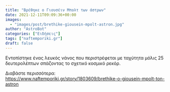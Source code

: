```yaml
---
title: "Βρέθηκε ο Γιουσέιν Μπολτ των άστρων"
date: 2021-12-11T09:09:36+00:00
images:
  - "images/post/brethike-giousein-mpolt-astron.jpg"
author: "AstroBot"
categories: ["Ειδήσεις"]
tags: ["naftemporiki.gr"]
draft: false
---
```


Εντοπίστηκε ένας λευκός νάνος που περιστρέφεται με ταχύτητα μόλις 25 δευτερολέπτων σπάζοντας το σχετικό κοσμικό ρεκόρ. 

Διαβάστε περισσότερα: https://www.naftemporiki.gr/story/1803609/brethike-o-giousein-mpolt-ton-astron
